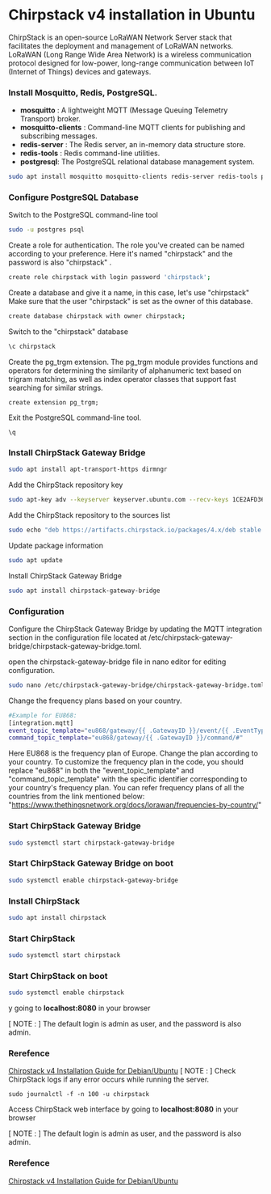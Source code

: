 # Chirpstack v4 installation in Ubuntu

ChirpStack is an open-source LoRaWAN Network Server stack that facilitates the deployment and management of LoRaWAN networks. LoRaWAN (Long Range Wide Area Network) is a wireless communication protocol designed for low-power, long-range communication between IoT (Internet of Things) devices and gateways.


### Install Mosquitto, Redis, PostgreSQL.
- **mosquitto** : A lightweight MQTT (Message Queuing Telemetry Transport) broker.
- **mosquitto-clients** : Command-line MQTT clients for publishing and subscribing messages.
- **redis-server** : The Redis server, an in-memory data structure store.
- **redis-tools** : Redis command-line utilities.
- **postgresql**: The PostgreSQL relational database management system.
```bash
sudo apt install mosquitto mosquitto-clients redis-server redis-tools postgresql
```
### Configure PostgreSQL Database
Switch to the PostgreSQL command-line tool
```bash
sudo -u postgres psql
```
Create a role for authentication. The role you've created can be named according to your preference. Here it's named "chirpstack" and the password is also "chirpstack" .
```bash
create role chirpstack with login password 'chirpstack';
```

Create a database and give it a name, in this case, let's use "chirpstack" Make sure that the user "chirpstack" is set as the owner of this database.

```bash
create database chirpstack with owner chirpstack;
```
Switch to the "chirpstack" database

```bash
\c chirpstack
```

Create the pg_trgm extension. The pg_trgm module provides functions and operators for determining the similarity of alphanumeric text based on trigram matching, as well as index operator classes that support fast searching for similar strings.

```
create extension pg_trgm;
```

Exit the PostgreSQL command-line tool.

```
\q
```

### Install ChirpStack Gateway Bridge

```bash
sudo apt install apt-transport-https dirmngr
```

Add the ChirpStack repository key

```bash
sudo apt-key adv --keyserver keyserver.ubuntu.com --recv-keys 1CE2AFD36DBCCA00
```

Add the ChirpStack repository to the sources list

```bash
sudo echo "deb https://artifacts.chirpstack.io/packages/4.x/deb stable main" | sudo tee /etc/apt/sources.list.d/chirpstack.list
```

Update package information

```bash
sudo apt update
```

Install ChirpStack Gateway Bridge

```bash
sudo apt install chirpstack-gateway-bridge
```


### Configuration

Configure the ChirpStack Gateway Bridge by updating the MQTT integration section in the configuration file located at /etc/chirpstack-gateway-bridge/chirpstack-gateway-bridge.toml.

open the chirpstack-gateway-bridge file in nano editor for editing configuration.
```bash
sudo nano /etc/chirpstack-gateway-bridge/chirpstack-gateway-bridge.toml
```
Change the frequency plans based on your country.
```bash
#Example for EU868:
[integration.mqtt]
event_topic_template="eu868/gateway/{{ .GatewayID }}/event/{{ .EventType }}"
command_topic_template="eu868/gateway/{{ .GatewayID }}/command/#"
```
 Here EU868 is the frequency plan of Europe. Change the plan according to your country. To customize the frequency plan in the code, you should replace "eu868" in both the "event_topic_template" and "command_topic_template" with the specific identifier corresponding to your country's frequency plan.
 You can refer frequency plans of all the countries from the link mentioned below:
 "https://www.thethingsnetwork.org/docs/lorawan/frequencies-by-country/"


### Start ChirpStack Gateway Bridge

```bash
sudo systemctl start chirpstack-gateway-bridge
```

### Start ChirpStack Gateway Bridge on boot

```bash
sudo systemctl enable chirpstack-gateway-bridge
```

### Install ChirpStack

```bash
sudo apt install chirpstack
```

### Start ChirpStack

```bash
sudo systemctl start chirpstack
```

### Start ChirpStack on boot

```bash
sudo systemctl enable chirpstack
```
y going to **localhost:8080** in your browser

[ NOTE : ] The default login is admin as user, and the password is also admin.


### Rerefence
[Chirpstack v4 Installation Guide for Debian/Ubuntu](https://www.chirpstack.io/docs/getting-started/debian-ubuntu.html)
[ NOTE : ] Check ChirpStack logs if any error occurs while running the server.

```
sudo journalctl -f -n 100 -u chirpstack
```

Access ChirpStack web interface by going to **localhost:8080** in your browser

[ NOTE : ] The default login is admin as user, and the password is also admin.


### Rerefence
[Chirpstack v4 Installation Guide for Debian/Ubuntu](https://www.chirpstack.io/docs/getting-started/debian-ubuntu.html)
